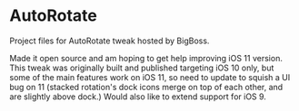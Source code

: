 # AutoRotate
Project files for AutoRotate tweak hosted by BigBoss.

Made it open source and am hoping to get help improving iOS 11 version.
This tweak was originally built and published targeting iOS 10 only, but some of the main features work on iOS 11, so need to update to squish a UI bug on 11 (stacked rotation's dock icons merge on top of each other, and are slightly above dock.)
Would also like to extend support for iOS 9.
